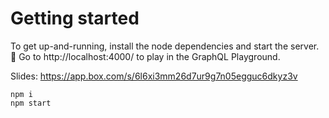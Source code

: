 # Getting started

To get up-and-running, install the node dependencies and start the server.
🚀 Go to http://localhost:4000/ to play in the GraphQL Playground.

Slides: https://app.box.com/s/6l6xi3mm26d7ur9g7n05egguc6dkyz3v

```
npm i
npm start
```